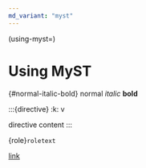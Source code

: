 ```yaml
---
md_variant: "myst"
---
```


(using-myst=)
# Using MyST

{#normal-italic-bold}
normal _italic_ **bold**

:::{directive}
:k: v

directive content
:::

{role}`roletext`

[link](/index)
